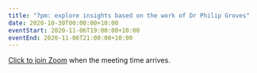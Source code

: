 ```yaml
---
title: "7pm: explore insights based on the work of Dr Philip Groves"
date: 2020-10-30T00:00:00+10:00
eventStart: 2020-11-06T19:00:00+10:00
eventEnd: 2020-11-06T21:00:00+10:00
---
```


[Click to join Zoom](https://us02web.zoom.us/j/320544045?pwd=QjZtbUxvVk81b2dweUtZZTE3ZE9IZz09) when the meeting time arrives.